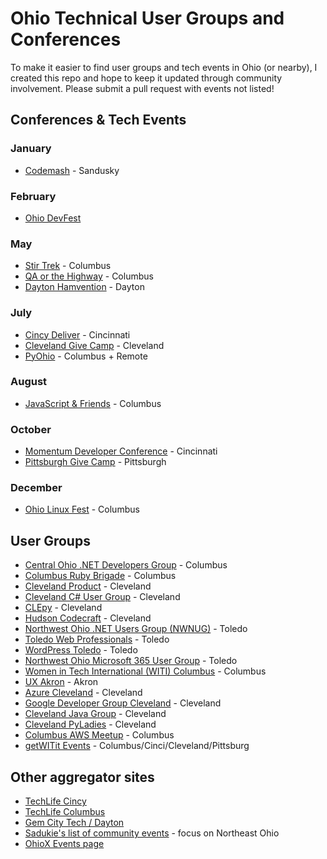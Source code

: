 # Ohio Technical User Groups and Conferences

To make it easier to find user groups and tech events in Ohio (or nearby), I created this repo and 
hope to keep it updated through community involvement. Please submit a pull request with events not 
listed!

## Conferences & Tech Events

### January

* [Codemash](https://codemash.org) - Sandusky

### February

* [Ohio DevFest](https://ohiodevfest.com)

### May

* [Stir Trek](https://stirtrek.com) - Columbus
* [QA or the Highway](https://www.qaorthehwy.com/) - Columbus
* [Dayton Hamvention](https://hamvention.org/) - Dayton

### July

* [Cincy Deliver](https://www.cincydeliver.org) - Cincinnati
* [Cleveland Give Camp](https://www.clevelandgivecamp.org) - Cleveland
* [PyOhio](https://www.pyohio.org/) - Columbus + Remote

### August

* [JavaScript & Friends](https://www.javascriptandfriends.com) - Columbus

### October

* [Momentum Developer Conference](https://momentumdevcon.com/) - Cincinnati
* [Pittsburgh Give Camp](https://www.pghgivecamp.org) - Pittsburgh


### December

* [Ohio Linux Fest](https://olfconference.org/) - Columbus

## User Groups

* [Central Ohio .NET Developers Group](https://www.meetup.com/Central-Ohio-NET-Developers-Group-CONDG/) - Columbus
* [Columbus Ruby Brigade](https://www.columbusrb.com/) - Columbus
* [Cleveland Product](https://www.meetup.com/Cleveland-Product/) - Cleveland
* [Cleveland C# User Group](https://www.meetup.com/cleveland-c-vb-net-user-group/) - Cleveland
* [CLEpy](https://www.clepy.org/) - Cleveland
* [Hudson Codecraft](https://www.meetup.com/Hudson-Codecraft/) - Cleveland
* [Northwest Ohio .NET Users Group (NWNUG)](https://www.meetup.com/NW-NUG/) - Toledo
* [Toledo Web Professionals](https://www.meetup.com/Toledo-Web-Professionals/) - Toledo
* [WordPress Toledo](https://www.meetup.com/WordPressToledo/) - Toledo
* [Northwest Ohio Microsoft 365 User Group](https://www.linkedin.com/groups/4911440/) - Toledo
* [Women in Tech International (WITI) Columbus](https://witi.com/networks/columbus/) - Columbus
* [UX Akron](https://www.meetup.com/uxakron/) - Akron
* [Azure Cleveland](https://www.meetup.com/Azure-Cleveland-Meetup/) - Cleveland
* [Google Developer Group Cleveland](https://www.meetup.com/google-developer-group-cleveland/) - Cleveland
* [Cleveland Java Group](https://www.meetup.com/Cleveland-Java/) - Cleveland
* [Cleveland PyLadies](https://www.meetup.com/Cle-PyLadies/) - Cleveland
* [Columbus AWS Meetup](https://www.meetup.com/Columbus-AWS-amazon-web-services-Meetup/) - Columbus
* [getWITit Events](https://getwitit.org/events/) - Columbus/Cinci/Cleveland/Pittsburg

## Other aggregator sites

* [TechLife Cincy](https://www.meetup.com/TechLife-Cincinnati/)
* [TechLife Columbus](https://www.techlifecolumbus.com/events/)
* [Gem City Tech / Dayton](https://www.meetup.com/gem-city-tech/)
* [Sadukie's list of community events](https://github.com/sadukie/community) - focus on Northeast Ohio
* [OhioX Events page](https://www.ohiox.org/events)

